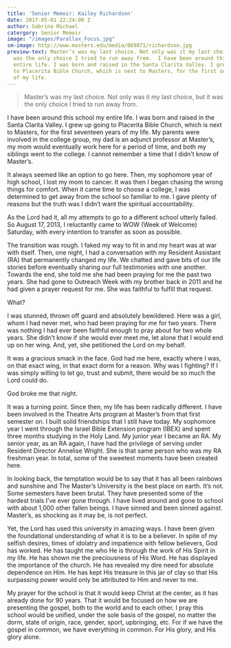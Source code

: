 ```yaml
---
title: 'Senior Memoir: Kailey Richardson'
date: 2017-05-01 22:24:00 Z
author: Sabrina Michael
catergory: Senior Memoir
image: "/images/Parallax_Focus.jpg"
sm-image: http://www.masters.edu/media/869871/richardson.jpg
preview-text: Master’s was my last choice. Not only was it my last choice, but it
  was the only choice I tried to run away from.  I have been around this school my
  entire life. I was born and raised in the Santa Clarita Valley. I grew up going
  to Placerita Bible Church, which is next to Masters, for the first seventeen years
  of my life.
---
```


> Master’s was my last choice. Not only was it my last choice, but it was the only choice I tried to run away from.

I have been around this school my entire life. I was born and raised in the Santa Clarita Valley. I grew up going to Placerita Bible Church, which is next to Masters, for the first seventeen years of my life. My parents were involved in the college group, my dad is an adjunct professor at Master’s, my mom would eventually work here for a period of time, and both my siblings went to the college. I cannot remember a time that I didn’t know of Master’s.

It always seemed like an option to go here. Then, my sophomore year of high school, I lost my mom to cancer. It was then I began chasing the wrong things for comfort. When it came time to choose a college, I was determined to get away from the school so familiar to me. I gave plenty of reasons but the truth was I didn’t want the spiritual accountability.

As the Lord had it, all my attempts to go to a different school utterly failed. So August 17, 2013, I reluctantly came to WOW (Week of Welcome) Saturday, with every intention to transfer as soon as possible.

The transition was rough. I faked my way to fit in and my heart was at war with itself. Then, one night, I had a conversation with my Resident Assistant (RA) that permanently changed my life. We chatted and gave bits of our life stories before eventually sharing our full testimonies with one another. Towards the end, she told me she had been praying for me the past two years. She had gone to Outreach Week with my brother back in 2011 and he had given a prayer request for me. She was faithful to fulfill that request.

What?

I was stunned, thrown off guard and absolutely bewildered. Here was a girl, whom I had never met, who had been praying for me for two years. There was nothing I had ever been faithful enough to pray about for two whole years. She didn’t know if she would ever meet me, let alone that I would end up on her wing. And, yet, she petitioned the Lord on my behalf.

It was a gracious smack in the face. God had me here, exactly where I was, on that exact wing, in that exact dorm for a reason. Why was I fighting? If I was simply willing to let go, trust and submit, there would be so much the Lord could do.

God broke me that night.

It was a turning point. Since then, my life has been radically different. I have been involved in the Theatre Arts program at Master’s from that first semester on. I built solid friendships that I still have today. My sophomore year I went through the Israel Bible Extension program (IBEX) and spent three months studying in the Holy Land. My junior year I became an RA. My senior year, as an RA again, I have had the privilege of serving under Resident Director Annelise Wright. She is that same person who was my RA freshman year. In total, some of the sweetest moments have been created here.

In looking back, the temptation would be to say that it has all been rainbows and sunshine and The Master’s University is the best place on earth. It’s not. Some semesters have been brutal. They have presented some of the hardest trials I’ve ever gone through. I have lived around and gone to school with about 1,000 other fallen beings. I have sinned and been sinned against. Master’s, as shocking as it may be, is not perfect.

Yet, the Lord has used this university in amazing ways. I have been given the foundational understanding of what it is to be a believer. In spite of my selfish desires, times of idolatry and impatience with fellow believers, God has worked. He has taught me who He is through the work of His Spirit in my life. He has shown me the preciousness of His Word. He has displayed the importance of the church. He has revealed my dire need for absolute dependence on Him. He has kept His treasure in this jar of clay so that His surpassing power would only be attributed to Him and never to me.

My prayer for the school is that it would keep Christ at the center, as it has already done for 90 years. That it would be focused on how we are presenting the gospel, both to the world and to each other. I pray this school would be unified, under the sole basis of the gospel, no matter the dorm, state of origin, race, gender, sport, upbringing, etc. For if we have the gospel in common, we have everything in common. For His glory, and His glory alone.